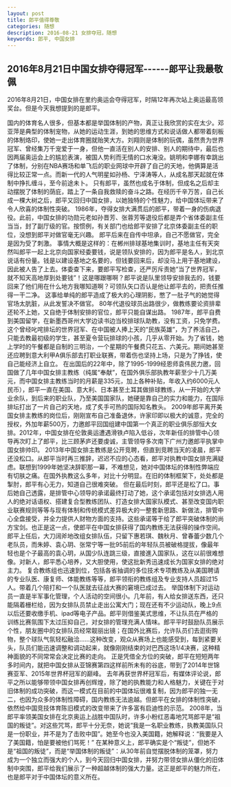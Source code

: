 ```yaml
---
layout: post 
title: 郎平值得尊敬 
categories: 随想
description: 2016-08-21 女排夺冠，随想
keywords: 郎平, 中国女排
---
```

## 2016年8月21日中国女排夺得冠军------郎平让我最敬佩


2016年8月21日，中国女排在里约奥运会夺得冠军，时隔12年再次站上奥运最高领奖台。但是今天我想提到的是郎平。

国内的体育名人很多，但基本都是举国体制的产物，真正让我欣赏的实在太少。邓亚萍是典型的体制宠物，从她的运动生涯，到她的思维方式和说话做人都带着刻板的体制烙印，使她一走出体育圈就贻笑大方。刘翔则是体制的玩偶，虽然贵为世界冠军、曾经集万千宠爱于一身，但他一直活在别人的安排、别人的期待中，最后也因两届奥运会上的尴尬表演，被国人势利而无情的口水淹没。姚明和李娜有幸跳出了体制，分别在NBA赛场和单飞后的职业网球中开辟了自己的天地，他俩算是活得比较正常一点。而新一代的人气明星如孙杨、宁泽涛等人，从成名那天起就在体制中挣扎缠斗，至今前途未卜。
只有郎平，虽然也成名于体制，但成名之后却主动摆脱了体制的荫庇，踏上了一条自我救赎的奋斗之路。在经历千辛万苦，自己长成一棵大树之后，郎平又回归中国女排，以她独特的个性魅力，给中国体坛带来了令人欣喜的体制性突破。
1986年，夺得女排大满贯后的郎平，带着一身的伤病退役。此前，中国女排的功勋元老如孙晋芳、张蓉芳等退役后都是弄个省体委副主任当当，封了副厅级的官。按惯例，有关部门也给郎平安排了北京体委副主任的职位，没想到郎平对做官毫无兴趣。
郎平后来在自传中坦承，自己不愿做官，完全是因为受了刺激。
事情大概是这样的：在郴州排球基地集训时，基地主任有天突然叫郎平一起上北京向国家经委要钱，说是领队安排的，因为郎平是名人，到北京说话有份量。钱是以建设基地之名要的，但钱要回来后，却没马上用于基地建设，因此被人告了上去。体委查下来，要郎平写检查，还严厉斥责她“当了世界冠军，就不知天高地厚到处要钱”！这是哪跟哪啊？郎平说是队里领导安排我去的，钱要回来了他们用在什么地方我哪知道啊？可领队矢口否认是他让郎平去的，把责任推得一干二净。
这事给单纯的郎平造成了极大的心理阴影，憋了一肚子气的她觉得官场太肮脏，从此发誓决不做官。
80年代退役球员出路很少，做教练要论资排辈还轮不上她，又自绝于体制安排的官位，郎平只能自谋出路。
1987年，郎平自费到美国留学，在新墨西哥州大学边读书边当校排球队助教，没有工资，只免学费。这个曾经叱咤排坛的世界冠军、在中国被人捧上天的“民族英雄”，为了养活自己，只能去教最初级的学生，甚至夏令营玩排球的小孩，几乎从零开始。为了省钱，她上学时的午餐都是自制的三明治，一个星期的午餐费只花五、六美元。期间她甚至还应聘到意大利甲A俱乐部去打职业联赛，带着伤也坚持上场，只是为了挣钱，使自己能经济上自立。
在出国后的22年中，除了1995-1999经恩师袁伟民力邀，回国做了几年中国女排主教练（纯属“奉献”，在国外俱乐部执教年薪至少十几万美元，而中国女排主教练当时的月薪是335元，加上各种补贴，年收入约6000元人民币），郎平一直在美国、意大利、日本甚至土耳其做排球教练，从一开始的大学业余队，到后来的职业队，乃至美国国家队，她硬是靠自己的实力和能力，在国际排坛打出了一片自己的天地，成了炙手可热的国际知名教头。
2009年郎平离开美国女排主教练的岗位后，刚刚宣布自己准备退休，许家印即以极大的诚意，完全的授权，外加年薪500万，力邀郎平回国组建中国第一个真正的职业俱乐部恒大女排。2012年，中国女排在伦敦奥运遭遇滑铁卢陷入低谷，次年新任的排管中心领导再次盯上了郎平，比三顾茅庐还要虔诚，主管领导多次南下广州力邀郎平执掌中国女排帅印。
2013年中国女排主教练是公开竞聘，但直到竞聘当天的凌晨，郎平还没松口。从郎平当时再三推辞，迟迟不应的心态看，郎平对执教中国女排充满疑虑。联想到1999年她坚决辞职那一幕，不难想见，她对中国体坛的体制性弊端应有切肤之痛。在国外执教这么多年，对比十分明显。在旧的体制框架下，处处都是掣肘，郎平有心无力，知道自己很难突破。
但在最后时刻，郎平还是松了口。事后她自己透露，是排管中心领导的承诺最终打动了她，这个承诺包括对女排选人用人的绝对话语权、搭建复合型教练团队、打造女排大国家队模式、甚至改变国内职业联赛规则等等与现有体制和传统模式差异极大的一整套新思路、新做法，排管中心全盘接受，并全力提供人财物方面的支持。这些承诺等于给了郎平突破体制的尚方宝剑。也正是这一点，使郎平在中国女排获得了国内教练无法获得的操作空间。
郎平上任后，大刀阔斧地改组女排队伍，只留下惠若琪、魏秋月、曾春蕾少数几个老队员，而朱婷、袁心玥、张常宁等一批95前后的年轻队员被破格提拔，像最年轻也是个子最高的袁心玥，从国少队连跳三级，直接進入国家队，这在以前很难想像。对新人，郎平悉心培养，又大胆使用，使这批新秀迅速成长为国家女排的绝对主力。
复合教练组也迅速到位，包括各省抽调的多位技术专项教练及从美国聘请的专业队医、康复师、体能教练等等，郎平领衔的教练组及专业支持人员超过15人。带着几个陪打和一个队医就去征战大赛的窘境已成过去。
举国体制下对运动员一直是半军事化管理，个人活动的空间很小。几年前，有人给女排送东西，还只能隔着栅栏给，因为女排队员禁止走出公寓大门；现在还有不少运动队，晚上9点以后还要收缴手机、ipad等电子产品。郎平则借鉴美式思维，不让队员在严格的训练比赛氛围下太过压抑自己，对女排的管理充满人情味。郎平平时鼓励队员展示个性，朋友圈中的女排队员经常靓丽出镜；在国外比赛后，允许队员们去逛街购物，整个球队气氛轻松融洽……这种改变，观众从赛场上也能感受到，每到紧要关头，队员们能迅速调整和调动起来，就像刚刚结束的对巴西这场1/4决赛，这种精神面貌的不同常常会决定比赛的走向。
正是凭借全方位的突破，郎平在短短两年多时间内，就把中国女排从亚锦赛第四这样前所未有的谷底，带到了2014年世锦赛亚军、2015年世界杯冠军的巅峰。
去年再获世界杯冠军后，有媒体评论说，郎平之所以能够带领中国女排再创辉煌，除了她的执教能力和人格魅力，关键在于对旧体制的成功突破，而这一模式在目前的中国体坛很难复制，因为郎平的独一无二，也因为众多的体制性障碍，国内教练无法逾越。但郎平在女排的体制性突破，依然给中国竞技体育陈旧模式的改变带来了许多富有启迪性的示范。
2008年，当郎平率领美国女排在北京奥运上战胜中国队时，许多小粉红恶毒地咒骂郎平是“祖国的叛徒”。对这些咒骂，郎平十分无奈，她说“我是一名职业教练，执教美国队只是一份职业，并不是为了击败中国”。她至今也没入美国籍，她解释说：“我要是入了美国籍，怕是要被他们骂死！”
在某种意义上，郎平确实是个“叛徒”，但她不是“祖国的叛徒”，而是“举国体制的叛徒”：从30年前自觉摆脱体制的笼罩，努力成为一个独立而强大的个人，到今天回归中国女排，并努力带领女排从僵化的旧体制中突围，郎平给我们展示了一种超越体制的强大力量。这正是郎平的魅力所在，也是郎平对于中国体坛的意义所在。
